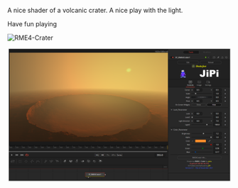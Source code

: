 <!-- +++ DO NOT REMOVE THIS COMMENT +++ DO NOT ADD OR EDIT ANY TEXT BEFORE THIS LINE +++ IT WOULD BE A REALLY BAD IDEA +++ -->

A nice shader of a volcanic crater. A nice play with the light.

Have fun playing

![RME4-Crater](https://user-images.githubusercontent.com/78935215/142388059-def0771b-7634-4a6b-ac4c-1db1ad505015.gif)


[![RME4Crater](RME4Crater.png)](RME4Crater.fuse)

<!-- +++ DO NOT REMOVE THIS COMMENT +++ DO NOT EDIT ANY TEXT THAT COMES AFTER THIS LINE +++ TRUST ME: JUST DON'T DO IT +++ -->
